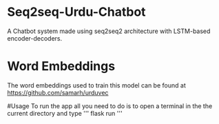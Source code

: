 # Seq2seq-Urdu-Chatbot
A Chatbot system made using seq2seq2 architecture with LSTM-based encoder-decoders.


# Word Embeddings
The word embeddings used to train this model can be found at https://github.com/samarh/urduvec

#Usage
To run the app all you need to do is to open a terminal in the the current directory and type
''' 
flask run
'''
